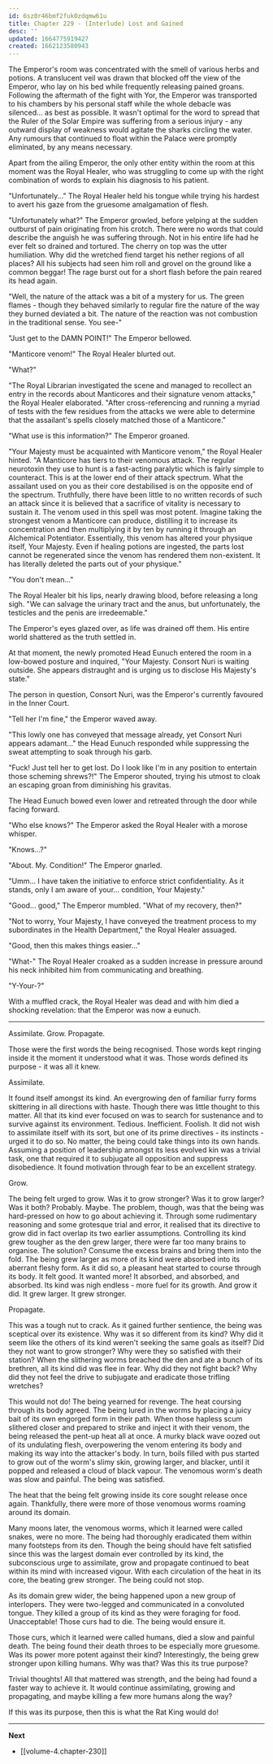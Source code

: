 ```yaml
---
id: 6sz0r46bmf2fuk0zdqmw61u
title: Chapter 229 - (Interlude) Lost and Gained
desc: ''
updated: 1664775919427
created: 1662123580943
---
```


The Emperor's room was concentrated with the smell of various herbs and potions. A translucent veil was drawn that blocked off the view of the Emperor, who lay on his bed while frequently releasing pained groans. Following the aftermath of the fight with Yor, the Emperor was transported to his chambers by his personal staff while the whole debacle was silenced... as best as possible. It wasn't optimal for the word to spread that the Ruler of the Solar Empire was suffering from a serious injury - any outward display of weakness would agitate the sharks circling the water. Any rumours that continued to float within the Palace were promptly eliminated, by any means necessary.

Apart from the ailing Emperor, the only other entity within the room at this moment was the Royal Healer, who was struggling to come up with the right combination of words to explain his diagnosis to his patient.

"Unfortunately..." The Royal Healer held his tongue while trying his hardest to avert his gaze from the gruesome amalgamation of flesh.

"Unfortunately what?" The Emperor growled, before yelping at the sudden outburst of pain originating from his crotch. There were no words that could describe the anguish he was suffering through. Not in his entire life had he ever felt so drained and tortured. The cherry on top was the utter humiliation. Why did the wretched fiend target his nether regions of all places? All his subjects had seen him roll and grovel on the ground like a common beggar! The rage burst out for a short flash before the pain reared its head again.

"Well, the nature of the attack was a bit of a mystery for us. The green flames - though they behaved similarly to regular fire the nature of the way they burned deviated a bit. The nature of the reaction was not combustion in the traditional sense. You see-"

"Just get to the DAMN POINT!" The Emperor bellowed.

"Manticore venom!" The Royal Healer blurted out.

"What?"

"The Royal Librarian investigated the scene and managed to recollect an entry in the records about Manticores and their signature venom attacks," the Royal Healer elaborated. "After cross-referencing and running a myriad of tests with the few residues from the attacks we were able to determine that the assailant's spells closely matched those of a Manticore."

"What use is this information?" The Emperor groaned.

"Your Majesty must be acquainted with Manticore venom," the Royal Healer hinted. "A Manticore has tiers to their venomous attack. The regular neurotoxin they use to hunt is a fast-acting paralytic which is fairly simple to counteract. This is at the lower end of their attack spectrum. What the assailant used on you as their core destabilised is on the opposite end of the spectrum. Truthfully, there have been little to no written records of such an attack since it is believed that a sacrifice of vitality is necessary to sustain it. The venom used in this spell was most potent. Imagine taking the strongest venom a Manticore can produce, distilling it to increase its concentration and then multiplying it by ten by running it through an Alchemical Potentiator. Essentially, this venom has altered your physique itself, Your Majesty. Even if healing potions are ingested, the parts lost cannot be regenerated since the venom has rendered them non-existent. It has literally deleted the parts out of your physique."

"You don't mean..."

The Royal Healer bit his lips, nearly drawing blood, before releasing a long sigh. "We can salvage the urinary tract and the anus, but unfortunately, the testicles and the penis are irredeemable."

The Emperor's eyes glazed over, as life was drained off them. His entire world shattered as the truth settled in.

At that moment, the newly promoted Head Eunuch entered the room in a low-bowed posture and inquired, "Your Majesty. Consort Nuri is waiting outside. She appears distraught and is urging us to disclose His Majesty's state."

The person in question, Consort Nuri, was the Emperor's currently favoured in the Inner Court.

"Tell her I'm fine," the Emperor waved away.

"This lowly one has conveyed that message already, yet Consort Nuri appears adamant..." the Head Eunuch responded while suppressing the sweat attempting to soak through his garb.

"Fuck! Just tell her to get lost. Do I look like I'm in any position to entertain those scheming shrews?!" The Emperor shouted, trying his utmost to cloak an escaping groan from diminishing his gravitas.

The Head Eunuch bowed even lower and retreated through the door while facing forward.

"Who else knows?" The Emperor asked the Royal Healer with a morose whisper.

"Knows...?"

"About. My. Condition!" The Emperor gnarled.

"Umm... I have taken the initiative to enforce strict confidentiality. As it stands, only I am aware of your... condition, Your Majesty."

"Good... good," The Emperor mumbled. "What of my recovery, then?"

"Not to worry, Your Majesty, I have conveyed the treatment process to my subordinates in the Health Department," the Royal Healer assuaged.

"Good, then this makes things easier..."

"What-" The Royal Healer croaked as a sudden increase in pressure around his neck inhibited him from communicating and breathing.

"Y-Your-?"

With a muffled crack, the Royal Healer was dead and with him died a shocking revelation: that the Emperor was now a eunuch.

____

Assimilate. Grow. Propagate.

Those were the first words the being recognised. Those words kept ringing inside it the moment it understood what it was. Those words defined its purpose - it was all it knew.

Assimilate.

It found itself amongst its kind. An evergrowing den of familiar furry forms skittering in all directions with haste. Though there was little thought to this matter. All that its kind ever focused on was to search for sustenance and to survive against its environment. Tedious. Inefficient. Foolish. It did not wish to assimilate itself with its sort, but one of its prime directives - its instincts - urged it to do so. No matter, the being could take things into its own hands. Assuming a position of leadership amongst its less evolved kin was a trivial task, one that required it to subjugate all opposition and suppress disobedience. It found motivation through fear to be an excellent strategy.

Grow.

The being felt urged to grow. Was it to grow stronger? Was it to grow larger? Was it both? Probably. Maybe. The problem, though, was that the being was hard-pressed on how to go about achieving it. Through some rudimentary reasoning and some grotesque trial and error, it realised that its directive to grow did in fact overlap its two earlier assumptions. Controlling its kind grew tougher as the den grew larger, there were far too many brains to organise. The solution? Consume the excess brains and bring them into the fold. The being grew larger as more of its kind were absorbed into its aberrant fleshy form. As it did so, a pleasant heat started to course through its body. It felt good. It wanted more! It absorbed, and absorbed, and absorbed. Its kind was nigh endless - more fuel for its growth. And grow it did. It grew larger. It grew stronger.

Propagate.

This was a tough nut to crack. As it gained further sentience, the being was sceptical over its existence. Why was it so different from its kind? Why did it seem like the others of its kind weren't seeking the same goals as itself? Did they not want to grow stronger? Why were they so satisfied with their station? When the slithering worms breached the den and ate a bunch of its brethren, all its kind did was flee in fear. Why did they not fight back? Why did they not feel the drive to subjugate and eradicate those trifling wretches?

This would not do! The being yearned for revenge. The heat coursing through its body agreed. The being lured in the worms by placing a juicy bait of its own engorged form in their path. When those hapless scum slithered closer and prepared to strike and inject it with their venom, the being released the pent-up heat all at once. A murky black wave oozed out of its undulating flesh, overpowering the venom entering its body and making its way into the attacker's body. In turn, boils filled with pus started to grow out of the worm's slimy skin, growing larger, and blacker, until it popped and released a cloud of black vapour. The venomous worm's death was slow and painful. The being was satisfied.

The heat that the being felt growing inside its core sought release once again. Thankfully, there were more of those venomous worms roaming around its domain.

Many moons later, the venomous worms, which it learned were called snakes, were no more. The being had thoroughly eradicated them within many footsteps from its den. Though the being should have felt satisfied since this was the largest domain ever controlled by its kind, the subconscious urge to assimilate, grow and propagate continued to beat within its mind with increased vigour. With each circulation of the heat in its core, the beating grew stronger. The being could not stop.

As its domain grew wider, the being happened upon a new group of interlopers. They were two-legged and communicated in a convoluted tongue. They killed a group of its kind as they were foraging for food. Unacceptable! Those curs had to die. The being would ensure it.

Those curs, which it learned were called humans, died a slow and painful death. The being found their death throes to be especially more gruesome. Was its power more potent against their kind? Interestingly, the being grew stronger upon killing humans. Why was that? Was this its true purpose?

Trivial thoughts! All that mattered was strength, and the being had found a faster way to achieve it. It would continue assimilating, growing and propagating, and maybe killing a few more humans along the way?

If this was its purpose, then this is what the Rat King would do!

____

**Next**
* [[volume-4.chapter-230]]
